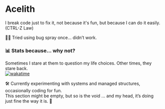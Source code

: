 # Acelith

I break code just to fix it, not because it's fun, but because I can do it easily. (CTRL-Z Law) 

🐛💥 Tried using bug spray once... didn’t work.

### 📊 Stats because... why not?
Sometimes I stare at them to question my life choices. Other times, they stare back.  
[![wakatime](https://wakatime.com/badge/user/17828029-daff-4a38-bd4f-d50e3d514f08.svg)](https://wakatime.com/@17828029-daff-4a38-bd4f-d50e3d514f08)

🛠️ Currently experimenting with systems and managed structures, occasionally coding for fun.  
This section might be empty, but so is the void ... and my head, it’s doing just fine the way it is. 🌌
